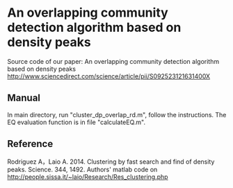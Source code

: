 # An overlapping community detection algorithm based on density peaks
Source code of our paper: An overlapping community detection algorithm based on density peaks
http://www.sciencedirect.com/science/article/pii/S092523121631400X

## Manual
In main directory, run "cluster_dp_overlap_rd.m", follow the instructions. 
The EQ evaluation function is in file "calculateEQ.m".

## Reference
Rodriguez A，Laio A. 2014. Clustering by fast search and find of density peaks.  Science. 344, 1492.
Authors' matlab code on http://people.sissa.it/~laio/Research/Res_clustering.php
